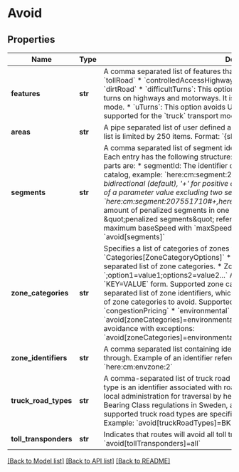 # Avoid

## Properties
Name | Type | Description | Notes
------------ | ------------- | ------------- | -------------
**features** | **str** | A comma separated list of features that routes will avoid.  * &#x60;seasonalClosure&#x60; * &#x60;tollRoad&#x60; * &#x60;controlledAccessHighway&#x60; * &#x60;ferry&#x60; * &#x60;carShuttleTrain&#x60; * &#x60;tunnel&#x60; * &#x60;dirtRoad&#x60; * &#x60;difficultTurns&#x60;: This option avoids difficult turns, sharp turns and U-turns on highways and motorways. It is only supported for the &#x60;truck&#x60; transport mode. * &#x60;uTurns&#x60;: This option avoids U-turns on highways and motorways. It is only supported for the &#x60;truck&#x60; transport mode.  | [optional] 
**areas** | **str** | A pipe separated list of user defined areas that routes will avoid to go through. The list is limited by 250 items.  Format: &#x60;{shape1}|{shape2}|{shape3}...&#x60;  Supported shape format: * Bounding box - A rectangular area on earth defined by a comma separated list of two latitude and two longitude values.   - Format: &#x60;bbox:{west},{south},{east},{north}&#x60;     + &#x60;{west}&#x60;  - Longitude value of the westernmost point of the area.     + &#x60;{south}&#x60; - Latitude value of the southernmost point of the area.     + &#x60;{east}&#x60;  - Longitude value of the easternmost point of the area.     + &#x60;{north}&#x60; - Latitude value of the northernmost point of the area.   - Example: &#x60;bbox:13.082,52.416,13.628,52.626&#x60; - Bounding box of Berlin  | [optional] 
**segments** | **str** | A comma separated list of segment identifiers that routes will avoid going through.  Each entry has the following structure: &#x60;{segmentId}(#{direction})?&#x60;  The individual parts are: * segmentId: The identifier of the referenced topology segment inside the catalog, example: &#x60;here:cm:segment:207551710&#x60; * direction (optional): Either &#x27;*&#x27; for bidirectional (default), &#x27;+&#x27; for positive direction, or &#x27;-&#x27; for negative direction  Example of a parameter value excluding two segments: &#x60;here:cm:segment:207551710#+,here:cm:segment:76771992#*&#x60;  **Note**: Maximum amount of penalized segments in one request should not be grater than 250.           A \&quot;penalized segments\&quot; refers to segments that have a restrictions on maximum baseSpeed with &#x60;maxSpeedOnSegment&#x60;           or avoided with &#x60;avoid[segments]&#x60;  | [optional] 
**zone_categories** | **str** | Specifies a list of categories of zones which routes will avoid going through.  Format: &#x60;Categories[ZoneCategoryOptions]&#x60;  * Categories: &#x60;{cat1},{cat2}...&#x60;   A comma separated list of zone categories. * ZoneCategoriesOptions (optional): &#x60;;option1&#x3D;value1;options2&#x3D;value2...&#x60;   A list of options for zone categories in &#x60;KEY&#x3D;VALUE&#x60; form.  Supported zone category options:   * exceptZoneIds: A comma-separated list of zone identifiers, which will not be taken into account for evaluation of zone categories to avoid.  Supported zone categories:   * &#x60;vignette&#x60;   * &#x60;congestionPricing&#x60;   * &#x60;environmental&#x60;  Example of zone categories avoidance: &#x60;avoid[zoneCategories]&#x3D;environmental,vignette&#x60;  Example of zone categories avoidance with exceptions: &#x60;avoid[zoneCategories]&#x3D;environmental,vignette;exceptZoneIds&#x3D;here:cm:envzone:3&#x60;  | [optional] 
**zone_identifiers** | **str** | A comma separated list containing identifiers of zones that routes will avoid going through.  Example of an identifier referencing an environmental zone: &#x60;here:cm:envzone:2&#x60;  | [optional] 
**truck_road_types** | **str** | A comma-separated list of truck road type identifiers to be avoided.  A truck road type is an identifier associated with roads that have additional regulations applied by local administration for traversal by heavy vehicles like trucks. For example, the BK Bearing Class regulations in Sweden, and ET categories in Mexico. Identifiers for supported truck road types are specified at HERE Map Content [TruckRoadType](https://developer.here.com/documentation/here-map-content/dev_guide/topics_schema/truckroadtypeattribute.truckroadtype.html).  Example: &#x60;avoid[truckRoadTypes]&#x3D;BK1,BK2,BK3,BK4&#x60;  | [optional] 
**toll_transponders** | **str** | Indicates that routes will avoid all toll transponders.  Example: &#x60;avoid[tollTransponders]&#x3D;all&#x60;  | [optional] 

[[Back to Model list]](../README.md#documentation-for-models) [[Back to API list]](../README.md#documentation-for-api-endpoints) [[Back to README]](../README.md)

